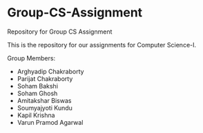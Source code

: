 # Group-CS-Assignment
Repository for Group CS Assignment

This is the repository for our assignments for Computer Science-I.

Group Members:  
* Arghyadip Chakraborty  
* Parijat Chakraborty  
* Soham Bakshi  
* Soham Ghosh  
* Amitakshar Biswas  
* Soumyajyoti Kundu  
* Kapil Krishna  
* Varun Pramod Agarwal  
